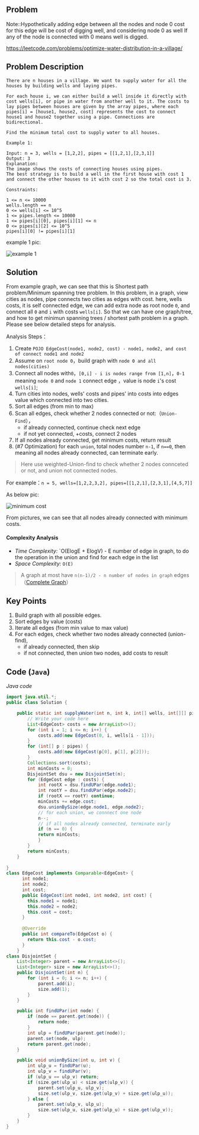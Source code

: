 ## Problem
Note::Hypothetically adding edge between all the nodes and node 0 cost for this edge will be cost of digging well, and considering node 0 as well
If any of the node is connected with 0 means well is digged.


https://leetcode.com/problems/optimize-water-distribution-in-a-village/
## Problem Description


```
There are n houses in a village. We want to supply water for all the houses by building wells and laying pipes.

For each house i, we can either build a well inside it directly with cost wells[i], or pipe in water from another well to it. The costs to lay pipes between houses are given by the array pipes, where each pipes[i] = [house1, house2, cost] represents the cost to connect house1 and house2 together using a pipe. Connections are bidirectional.

Find the minimum total cost to supply water to all houses.

Example 1:

Input: n = 3, wells = [1,2,2], pipes = [[1,2,1],[2,3,1]]
Output: 3
Explanation: 
The image shows the costs of connecting houses using pipes.
The best strategy is to build a well in the first house with cost 1 and connect the other houses to it with cost 2 so the total cost is 3.

Constraints:

1 <= n <= 10000
wells.length == n
0 <= wells[i] <= 10^5
1 <= pipes.length <= 10000
1 <= pipes[i][0], pipes[i][1] <= n
0 <= pipes[i][2] <= 10^5
pipes[i][0] != pipes[i][1]
```
example 1 pic:

![example 1](https://p.ipic.vip/x8bb04.jpg)


## Solution

From example graph, we can see that this is Shortest path problem/Minimum spanning tree problem. In this problem, in a graph, view cities as nodes, pipe connects two cities as edges with cost.
here, wells costs, it is self connected edge, we can add extra node as root node `0`, and connect all `0` and `i` with costs `wells[i]`. So that we can have one graph/tree, 
and how to get minimun spanning trees / shortest path problem in a graph. Please see below detailed steps for analysis.

Analysis Steps：
1. Create `POJO EdgeCost(node1, node2, cost) - node1, node2, and cost of connect node1 and node2`
2. Assume on `root node 0`，build graph with `node 0 and all nodes(cities)`
3. Connect all nodes with`0`，`[0,i] - i is nodes range from [1,n]`，`0-1` meaning `node 0` and `node 1` connect edge ，value is node `i`'s cost `wells[i]`;
4. Turn cities into nodes, wells' costs and pipes' into  costs into edges value which connected into two cities.
5. Sort all edges (from min to max)
6. Scan all edges, check whether 2 nodes connected or not:（`Union-Find`），
    - if already connected, continue check next edge
    - if not yet connected, +costs, connect 2 nodes
7. If all nodes already connected, get minimum costs, return result
8. (#7 Optimization) for each `union`, total nodes number `n-1`, if `n==0`, then meaning all nodes already connected, can terminate early.

> Here use weighted-Union-find to check whether 2 nodes connceted or not, and union not connected nodes.

For example：`n = 5, wells=[1,2,2,3,2], pipes=[[1,2,1],[2,3,1],[4,5,7]]`

As below pic:

![minimum cost](https://p.ipic.vip/ps5bth.jpg)

From pictures, we can see that all nodes already connected with minimum costs.

#### Complexity Analysis
- *Time Complexity:* `O(ElogE + ElogV) - E number of edge in graph, to do the operation in the union and find for each edge in the list
- *Space Complexity:* `O(E)`



> A graph at most have `n(n-1)/2 - n number of nodes in graph` edges （[Complete Graph](https://www.wikiwand.com/en/Complete_graph)）

## Key Points
1. Build graph with all possible edges.
2. Sort edges by value (costs)
3. Iterate all edges (from min value to max value)
4. For each edges, check whether two nodes already connected (union-find),
    - if already connected, then skip
    - if not connected, then union two nodes, add costs to result

## Code (`Java`)
*Java code*
```java
import java.util.*;
public class Solution {

    public static int supplyWater(int n, int k, int[] wells, int[][] pipes) {
        // Write your code here
        List<EdgeCost> costs = new ArrayList<>();
        for (int i = 1; i <= n; i++) {
            costs.add(new EdgeCost(0, i, wells[i - 1]));
        }
        for (int[] p : pipes) {
            costs.add(new EdgeCost(p[0], p[1], p[2]));
        }
        Collections.sort(costs);
        int minCosts = 0;
        DisjointSet dsu = new DisjointSet(n);
        for (EdgeCost edge : costs) {
            int rootX = dsu.findUPar(edge.node1);
            int rootY = dsu.findUPar(edge.node2);
            if (rootX == rootY) continue;
            minCosts += edge.cost;
            dsu.unionBySize(edge.node1, edge.node2);
            // for each union, we connnect one node
            n--;
            // if all nodes already connected, terminate early
            if (n == 0) {
            return minCosts;
            }
        }
        return minCosts;
    }
    
}
class EdgeCost implements Comparable<EdgeCost> {
      int node1;
      int node2;
      int cost;
      public EdgeCost(int node1, int node2, int cost) {
        this.node1 = node1;
        this.node2 = node2;
        this.cost = cost;
      }
  
      @Override
      public int compareTo(EdgeCost o) {
        return this.cost - o.cost;
      }
    }
class DisjointSet {
    List<Integer> parent = new ArrayList<>();
    List<Integer> size = new ArrayList<>();
    public DisjointSet(int n) {
        for (int i = 0; i <= n; i++) {
            parent.add(i);
            size.add(1);
        }
    }

    public int findUPar(int node) {
        if (node == parent.get(node)) {
            return node;
        }
        int ulp = findUPar(parent.get(node));
        parent.set(node, ulp);
        return parent.get(node);
    }

    public void unionBySize(int u, int v) {
        int ulp_u = findUPar(u);
        int ulp_v = findUPar(v);
        if (ulp_u == ulp_v) return;
        if (size.get(ulp_u) < size.get(ulp_v)) {
            parent.set(ulp_u, ulp_v);
            size.set(ulp_v, size.get(ulp_v) + size.get(ulp_u));
        } else {
            parent.set(ulp_v, ulp_u);
            size.set(ulp_u, size.get(ulp_u) + size.get(ulp_v));
        }
    }
}
```
